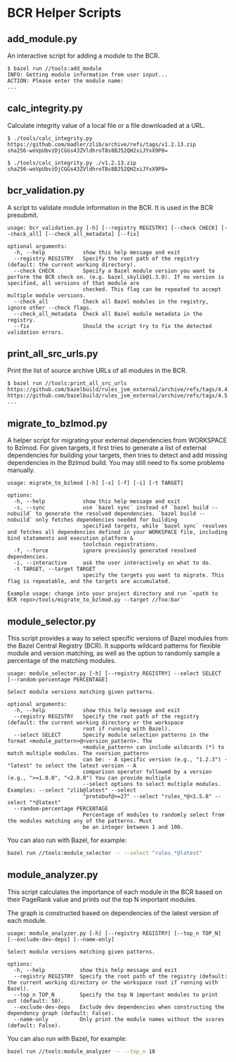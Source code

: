 # BCR Helper Scripts

## add_module.py

An interactive script for adding a module to the BCR.
```
$ bazel run //tools:add_module
INFO: Getting module information from user input...
ACTION: Please enter the module name:
...
```

## calc_integrity.py

Calculate integrity value of a local file or a file downloaded at a URL.
```
$ ./tools/calc_integrity.py https://github.com/madler/zlib/archive/refs/tags/v1.2.13.zip
sha256-woVpUbvzDjCGGs43ZVldhroT8s8BJ52QH2xiJYxX9P8=

$ ./tools/calc_integrity.py ./v1.2.13.zip
sha256-woVpUbvzDjCGGs43ZVldhroT8s8BJ52QH2xiJYxX9P8=
```

## bcr_validation.py

A script to validate module information in the BCR. It is used in the BCR presubmit.
```
usage: bcr_validation.py [-h] [--registry REGISTRY] [--check CHECK] [--check_all] [--check_all_metadata] [--fix]

optional arguments:
  -h, --help            show this help message and exit
  --registry REGISTRY   Specify the root path of the registry (default: the current working directory).
  --check CHECK         Specify a Bazel module version you want to perform the BCR check on. (e.g. bazel_skylib@1.3.0). If no version is specified, all versions of that module are
                        checked. This flag can be repeated to accept multiple module versions.
  --check_all           Check all Bazel modules in the registry, ignore other --check flags.
  --check_all_metadata  Check all Bazel module metadata in the registry.
  --fix                 Should the script try to fix the detected validation errors.
```

## print_all_src_urls.py

Print the list of source archive URLs of all modules in the BCR.
```
$ bazel run //tools:print_all_src_urls
https://github.com/bazelbuild/rules_jvm_external/archive/refs/tags/4.4.2.zip
https://github.com/bazelbuild/rules_jvm_external/archive/refs/tags/4.5.zip
...
```

## migrate_to_bzlmod.py

A helper script for migrating your external dependencies from WORKSPACE to Bzlmod. For given targets, it first tries to generate a list of external dependencies for building your targets,
then tries to detect and add missing dependencies in the Bzlmod build. You may still need to fix some problems manually.

```
usage: migrate_to_bzlmod [-h] [-s] [-f] [-i] [-t TARGET]

options:
  -h, --help            show this help message and exit
  -s, --sync            use `bazel sync` instead of `bazel build --nobuild` to generate the resolved dependencies. `bazel build --nobuild` only fetches dependencies needed for building
                        specified targets, while `bazel sync` resolves and fetches all dependencies defined in your WORKSPACE file, including bind statements and execution platform &
                        toolchain registrations.
  -f, --force           ignore previously generated resolved dependencies.
  -i, --interactive     ask the user interactively on what to do.
  -t TARGET, --target TARGET
                        specify the targets you want to migrate. This flag is repeatable, and the targets are accumulated.

Example usage: change into your project directory and run `<path to BCR repo>/tools/migrate_to_bzlmod.py --target //foo:bar`
```

## module_selector.py

This script provides a way to select specific versions of Bazel modules from the Bazel Central Registry (BCR). It supports wildcard patterns for flexible module and version matching, as well as the option to randomly sample a percentage of the matching modules.

```
usage: module_selector.py [-h] [--registry REGISTRY] --select SELECT [--random-percentage PERCENTAGE]

Select module versions matching given patterns.

optional arguments:
  -h, --help            show this help message and exit
  --registry REGISTRY   Specify the root path of the registry (default: the current working directory or the workspace
                        root if running with Bazel).
  --select SELECT       Specify module selection patterns in the format <module_pattern>@<version_pattern>. The
                        <module_pattern> can include wildcards (*) to match multiple modules. The <version_pattern>
                        can be: - A specific version (e.g., "1.2.3") - "latest" to select the latest version - A
                        comparison operator followed by a version (e.g., ">=1.0.0", "<2.0.0") You can provide multiple
                        --select options to select multiple modules. Examples: --select "zlib@latest" --select
                        "protobuf@>=27" --select "rules_*@<1.5.0" --select "*@latest"
  --random-percentage PERCENTAGE
                        Percentage of modules to randomly select from the modules matching any of the patterns. Must
                        be an integer between 1 and 100.
```

You can also run with Bazel, for example:

```bash
bazel run //tools:module_selector -- --select "rules_*@latest"
```

## module_analyzer.py

This script calculates the importance of each module in the BCR based on their PageRank value and prints out the top N important modules.

The graph is constructed based on dependencies of the latest version of each module.

```
usage: module_analyzer.py [-h] [--registry REGISTRY] [--top_n TOP_N] [--exclude-dev-deps] [--name-only]

Select module versions matching given patterns.

options:
  -h, --help           show this help message and exit
  --registry REGISTRY  Specify the root path of the registry (default: the current working directory or the workspace root if running with Bazel).
  --top_n TOP_N        Specify the top N important modules to print out (default: 50).
  --exclude-dev-deps   Exclude dev dependencies when constructing the dependency graph (default: False).
  --name-only          Only print the module names without the scores (default: False).
```

You can also run with Bazel, for example:

```bash
bazel run //tools:module_analyzer -- --top_n 10
```
